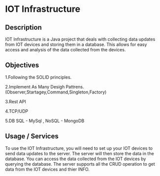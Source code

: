 # IOT Infrastructure

## Description

IOT Infrastructure is a Java project that deals with collecting data updates from IOT devices and storing them in a database. This allows for easy access and analysis of the data collected from the devices.


## Objectives

1.Following the SOLID principles.

2.Implement As Many Desigh Pattrens.(Observer,Startagey,Command,Singleton,Factory)

3.Rest API

4.TCP/UDP

5.DB SQL - MySql , NoSQL - MongoDB



## Usage / Services

To use the IOT Infrastructure, you will need to set up your IOT devices to send data updates to the server. The server will then store the data in the database.
You can access the data collected from the IOT devices by querying the database.
The server supports all the CRUD operation to get data from the IOT devices and thier INFO.


